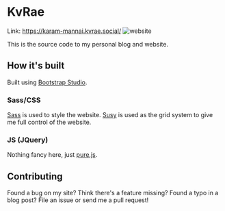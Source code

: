 # KvRae

Link: https://karam-mannai.kvrae.social/
![website](https://user-images.githubusercontent.com/58667227/177841015-fab45af0-36a1-432b-8d40-b7a8c2cf78f9.jpeg)

This is the source code to my personal blog and website.

## How it's built

Built using [Bootstrap Studio](https://bootstrapstudio.io/).

### Sass/CSS

[Sass](https://sass-lang.com/) is used to style the website. [Susy](https://www.oddbird.net/susy/) is used as the grid system to give me full control of the website.

### JS (JQuery)

Nothing fancy here, just [pure.js](https://pure-js.com/).

## Contributing

Found a bug on my site? Think there's a feature missing? Found a typo in a blog post? File an issue or send me a pull request!
